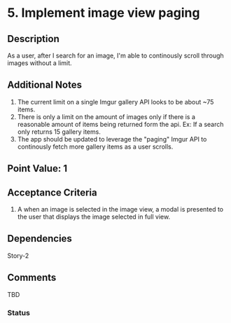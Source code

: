 # 5. Implement image view paging

## Description

As a user, after I search for an image, I'm able to continously scroll through images without a limit.

## Additional Notes

1. The current limit on a single Imgur gallery API looks to be about ~75 items.
2. There is only a limit on the amount of images only if there is a reasonable amount of items being returned form the api. Ex: If a search only returns 15 gallery items.
3. The app should be updated to leverage the "paging" Imgur API to continously fetch more gallery items as a user scrolls.

## Point Value: 1

## Acceptance Criteria

1. A when an image is selected in the image view, a modal is presented to the user that displays the image selected in full view.

## Dependencies

Story-2

## Comments

TBD

### Status

